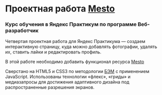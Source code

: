 # Проектная работа [Mesto](https://amiralekaev.github.io/Mesto/)

### Курс обучения в Яндекс Практикум по программе Веб-разработчик

Четвертая проектная работа для Яндекс Практикума — создаем интерактивную страницу, куда можно добавлять фотографии, удалять их, ставить лайки и редактировать профиль.

В этой работе необходимо добавить функционал ресурса [Mesto](https://amiralekaev.github.io/Mesto/)

Сверстано на HTML5 и CSS3 по методологии [БЭМ](https://ru.bem.info/) с применением JavaScript. Использованы технологии «флекс», «гриды» и медиазапросы для достижения адаптивного дизайна под распространенные разрешения экранов. 
